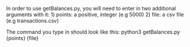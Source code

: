 In order to use getBalances.py, you will need to enter in two additional arguments with it:
    1) points: a positive, integer (e.g 5000)
    2) file: a csv file (e.g transactions.csv)

The command you type in should look like this:
    python3 getBalances.py {points} {file}
